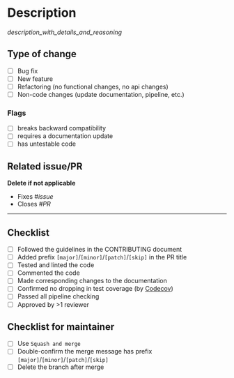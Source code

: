 # Description

_description_with_details_and_reasoning_

## Type of change

- [ ] Bug fix
- [ ] New feature
- [ ] Refactoring (no functional changes, no api changes)
- [ ] Non-code changes (update documentation, pipeline, etc.)

### Flags

- [ ] breaks backward compatibility
- [ ] requires a documentation update
- [ ] has untestable code

## Related issue/PR

**Delete if not applicable**
- Fixes #_issue_
- Closes #_PR_

---

## Checklist

- [ ] Followed the guidelines in the CONTRIBUTING document
- [ ] Added prefix `[major]`/`[minor]`/`[patch]`/`[skip]` in the PR title
- [ ] Tested and linted the code
- [ ] Commented the code
- [ ] Made corresponding changes to the documentation
- [ ] Confirmed no dropping in test coverage (by [Codecov](https://codecov.io/gh/yahoojapan/athenz-client-sidecar/pulls))
- [ ] Passed all pipeline checking
- [ ] Approved by >1 reviewer

## Checklist for maintainer
- [ ] Use `Squash and merge`
- [ ] Double-confirm the merge message has prefix `[major]`/`[minor]`/`[patch]`/`[skip]`
- [ ] Delete the branch after merge
